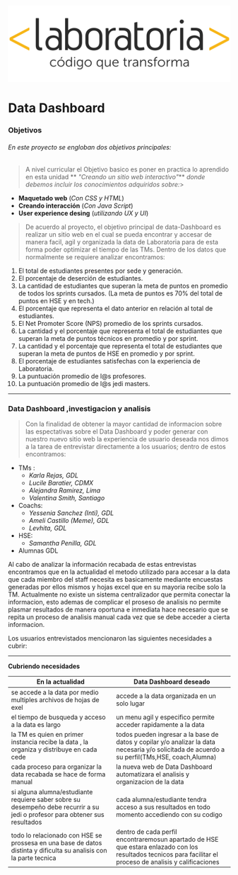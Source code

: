 ![logo](assets/images/logo-Laboratoria.svg)
# Data Dashboard

### Objetivos
###### En este proyecto se engloban dos objetivos principales:

> A nivel curricular el Objetivo basico es poner en practica lo aprendido en esta unidad ** _"Creando un sitio web interactivo"_** _donde debemos incluir los conocimientos adquiridos sobre:_>

* **Maquetado web** (_Con CSS y HTML_)
* **Creando interacción** (_Con Java Script_)
* **User experience desing** (_utilizando UX y UI_)

>De acuerdo al proyecto, el objetivo principal de data-Dashboard es realizar un sitio web en el cual se pueda encontrar y accesar de manera facil, agil y organizada la data de Laboratoria para de esta forma poder optimizar el tiempo de las TMs.
Dentro de los datos que normalmente se requiere analizar encontramos:

1. El total de estudiantes presentes por sede y generación.
2. El porcentaje de deserción de estudiantes.
3. La cantidad de estudiantes que superan la meta de puntos en promedio de todos los sprints cursados. (La meta de puntos es 70% del total de puntos en HSE y en tech.)
4. El porcentaje que representa el dato anterior en relación al total de estudiantes.
5. El Net Promoter Score (NPS) promedio de los sprints cursados.
6. La cantidad y el porcentaje que representa el total de estudiantes que superan la meta de puntos técnicos en promedio y por sprint.
7. La cantidad y el porcentaje que representa el total de estudiantes que superan la meta de puntos de HSE en promedio y por sprint.
8. El porcentaje de estudiantes satisfechas con la experiencia de Laboratoria.
9. La puntuación promedio de l@s profesores.
10. La puntuación promedio de l@s jedi masters.

***
### Data Dashboard ,investigacion y analisis
>Con la finalidad de obtener la mayor cantidad de informacion sobre las espectativas sobre el Data Dashboard y poder generar con nuestro nuevo sitio web la experiencia de usuario deseada nos dimos a la tarea de entrevistar  directamente a los usuarios; dentro de estos encontramos:
* TMs :
  * _Karla Rejas, GDL_
  * _Lucile Baratier, CDMX_
  * _Alejandra Ramirez, Lima_
  * _Valentina Smith, Santiago_
* Coachs:
  * _Yessenia Sanchez (Inti), GDL_
  * _Ameli Castillo (Meme), GDL_
  * _Levhita, GDL_
* HSE:
  * _Samantha Penilla, GDL_
* Alumnas GDL


Al cabo de analizar la información recabada de estas entrevistas encontramos que en la actualidad el metodo utilizado para accesar a la data que cada miembro del staff necesita es basicamente mediante encuestas generadas por ellos mismos y hojas excel que en su mayoria recibe solo la TM.
Actualmente no existe un sistema centralizador que permita conectar la informacion, esto ademas de complicar el proseso de analisis no permite plasmar resultados de manera oportuna e inmediata hace necesario que se repita un proceso de analisis manual cada vez que se debe acceder a cierta informacion.


Los usuarios entrevistados mencionaron las siguientes necesidades a cubrir:
***
 **Cubriendo necesidades**

En la actualidad | Data Dashboard deseado
-----------------|-----------------------
se accede a la data por medio multiples archivos de hojas de exel|accede a la data organizada en un solo lugar
el tiempo de busqueda y acceso a la data es largo|un menu agil y especifico permite acceder rapidamente a la data
la TM es quien en primer instancia recibe la data , la organiza y distribuye en cada cede|todos pueden ingresar a la base de datos y copilar y/o analizar la data necesaria y/o solicitada de acuerdo a su perfil(TMs,HSE, coach,Alumna)
cada proceso para organizar la data recabada se hace de forma manual|la nueva web de Data Dashboard automatizara el analisis y organizacion de la data
si alguna alumna/estudiante requiere saber sobre su desempeño debe recurrir a su jedi o profesor para obtener sus resultados|cada alumna/estudiante tendra acceso a sus resultados en todo momento accediendo con su codigo
todo lo relacionado con HSE se prossesa en una base de datos distinta y dificulta su analisis con la parte tecnica|dentro de cada perfil encontraremosun apartado de HSE que estara enlazado con los resultados tecnicos para facilitar el proceso de analisis y calificaciones

